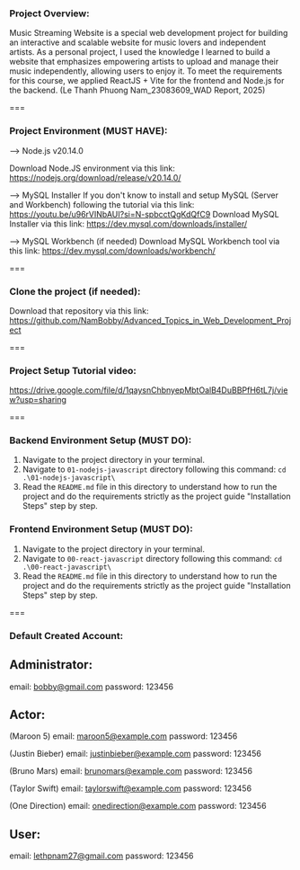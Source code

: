 ### Project Overview:  

Music Streaming Website is a special web development project for building an interactive and scalable website for music lovers and independent artists. As a personal project, I used the knowledge I learned to build a website that emphasizes empowering artists to upload and manage their music independently, allowing users to enjoy it. To meet the requirements for this course, we applied ReactJS + Vite for the frontend and Node.js for the backend. (Le Thanh Phuong Nam_23083609_WAD Report, 2025)

===

### Project Environment (MUST HAVE): 

--> Node.js v20.14.0 
<!-- (Ensure you have Node.js installed in same version on your system) -->
Download Node.JS environment via this link: https://nodejs.org/download/release/v20.14.0/

--> MySQL Installer
If you don't know to install and setup MySQL (Server and Workbench) following the tutorial via this link: https://youtu.be/u96rVINbAUI?si=N-spbcctQgKdQfC9
Download MySQL Installer via this link: https://dev.mysql.com/downloads/installer/

--> MySQL Workbench (if needed)
Download MySQL Workbench tool via this link: https://dev.mysql.com/downloads/workbench/

===

### Clone the project  (if needed):  
Download that repository via this link: https://github.com/NamBobby/Advanced_Topics_in_Web_Development_Project 

===

### Project Setup Tutorial video: 
https://drive.google.com/file/d/1qaysnChbnyepMbtOalB4DuBBPfH6tL7j/view?usp=sharing

===

### Backend Environment Setup (MUST DO): 
1. Navigate to the project directory in your terminal.
2. Navigate to `01-nodejs-javascript` directory following this command: `cd .\01-nodejs-javascript\`
3. Read the `README.md` file in this directory to understand how to run the project and do the requirements strictly as the project guide "Installation Steps" step by step. 

### Frontend Environment Setup (MUST DO): 
1. Navigate to the project directory in your terminal.
2. Navigate to `00-react-javascript` directory following this command: `cd .\00-react-javascript\`
3. Read the `README.md` file in this directory to understand how to run the project and do the requirements strictly as the project guide "Installation Steps" step by step. 

===

### Default Created Account:

## Administrator:

email: bobby@gmail.com
password: 123456

## Actor:

(Maroon 5)
email: maroon5@example.com
password: 123456

(Justin Bieber)
email: justinbieber@example.com
password: 123456

(Bruno Mars)
email: brunomars@example.com
password: 123456

(Taylor Swift)
email: taylorswift@example.com
password: 123456

(One Direction)
email: onedirection@example.com
password: 123456

## User:

email: lethpnam27@gmail.com
password: 123456


